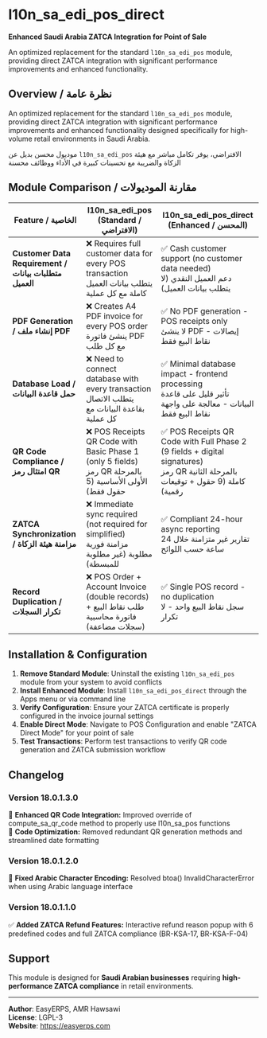 # l10n_sa_edi_pos_direct

**Enhanced Saudi Arabia ZATCA Integration for Point of Sale**

An optimized replacement for the standard `l10n_sa_edi_pos` module, providing direct ZATCA integration with significant performance improvements and enhanced functionality.

## Overview / نظرة عامة

An optimized replacement for the standard `l10n_sa_edi_pos` module, providing direct ZATCA integration with significant performance improvements and enhanced functionality designed specifically for high-volume retail environments in Saudi Arabia.

موديول محسن بديل عن `l10n_sa_edi_pos` الافتراضي، يوفر تكامل مباشر مع هيئة الزكاة والضريبة مع تحسينات كبيرة في الأداء ووظائف محسنة

## Module Comparison / مقارنة الموديولات

| Feature / الخاصية | l10n_sa_edi_pos (Standard / الافتراضي) | l10n_sa_edi_pos_direct (Enhanced / المحسن) |
|---------|---------------------------|-----------------------------------|
| **Customer Data Requirement / متطلبات بيانات العميل** | ❌ Requires full customer data for every POS transaction<br/>يتطلب بيانات العميل كاملة مع كل عملية | ✅ Cash customer support (no customer data needed)<br/>دعم العميل النقدي (لا يتطلب بيانات العميل) |
| **PDF Generation / إنشاء ملف PDF** | ❌ Creates A4 PDF invoice for every POS order<br/>ينشئ فاتورة PDF مع كل طلب | ✅ No PDF generation - POS receipts only<br/>لا ينشئ PDF - إيصالات نقاط البيع فقط |
| **Database Load / حمل قاعدة البيانات** | ❌ Need to connect database with every transaction<br/>يتطلب الاتصال بقاعدة البيانات مع كل عملية | ✅ Minimal database impact - frontend processing<br/>تأثير قليل على قاعدة البيانات - معالجة على واجهة نقاط البيع فقط |
| **QR Code Compliance / امتثال رمز QR** | ❌ POS Receipts QR Code with Basic Phase 1 (only 5 fields)<br/>رمز QR بالمرحلة الأولى الأساسية (5 حقول فقط) | ✅ POS Receipts QR Code with Full Phase 2 (9 fields + digital signatures)<br/>رمز QR بالمرحلة الثانية كاملة (9 حقول + توقيعات رقمية) |
| **ZATCA Synchronization / مزامنة هيئة الزكاة** | ❌ Immediate sync required (not required for simplified)<br/>مزامنة فورية مطلوبة (غير مطلوبة للمبسطة) | ✅ Compliant 24-hour async reporting<br/>تقارير غير متزامنة خلال 24 ساعة حسب اللوائح |
| **Record Duplication / تكرار السجلات** | ❌ POS Order + Account Invoice (double records)<br/>طلب نقاط البيع + فاتورة محاسبية (سجلات مضاعفة) | ✅ Single POS record - no duplication<br/>سجل نقاط البيع واحد - لا تكرار |



## Installation & Configuration

1. **Remove Standard Module**: Uninstall the existing `l10n_sa_edi_pos` module from your system to avoid conflicts
2. **Install Enhanced Module**: Install `l10n_sa_edi_pos_direct` through the Apps menu or via command line
3. **Verify Configuration**: Ensure your ZATCA certificate is properly configured in the invoice journal settings
4. **Enable Direct Mode**: Navigate to POS Configuration and enable "ZATCA Direct Mode" for your point of sale
5. **Test Transactions**: Perform test transactions to verify QR code generation and ZATCA submission workflow

## Changelog

### Version 18.0.1.3.0
🔧 **Enhanced QR Code Integration:** Improved override of compute_sa_qr_code method to properly use l10n_sa_pos functions  
🚀 **Code Optimization:** Removed redundant QR generation methods and streamlined date formatting

### Version 18.0.1.2.0
🔧 **Fixed Arabic Character Encoding:** Resolved btoa() InvalidCharacterError when using Arabic language interface

### Version 18.0.1.1.0
✅ **Added ZATCA Refund Features:** Interactive refund reason popup with 6 predefined codes and full ZATCA compliance (BR-KSA-17, BR-KSA-F-04)

## Support

This module is designed for **Saudi Arabian businesses** requiring **high-performance ZATCA compliance** in retail environments.

---

**Author**: EasyERPS, AMR Hawsawi  
**License**: LGPL-3  
**Website**: https://easyerps.com
